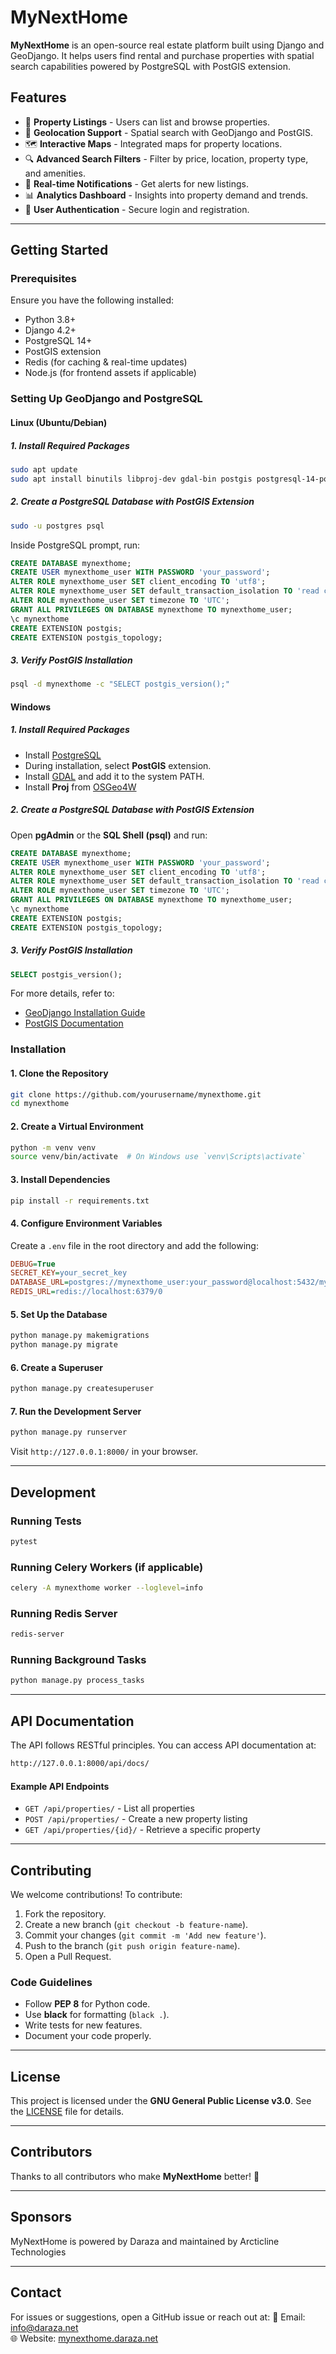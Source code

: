 # MyNextHome

**MyNextHome** is an open-source real estate platform built using Django and GeoDjango. It helps users find rental and purchase properties with spatial search capabilities powered by PostgreSQL with PostGIS extension.

## Features

- 🏡 **Property Listings** - Users can list and browse properties.
- 📍 **Geolocation Support** - Spatial search with GeoDjango and PostGIS.
- 🗺️ **Interactive Maps** - Integrated maps for property locations.
- 🔍 **Advanced Search Filters** - Filter by price, location, property type, and amenities.
- 📢 **Real-time Notifications** - Get alerts for new listings.
- 📊 **Analytics Dashboard** - Insights into property demand and trends.
- 👥 **User Authentication** - Secure login and registration.

---

## Getting Started

### Prerequisites

Ensure you have the following installed:

- Python 3.8+
- Django 4.2+
- PostgreSQL 14+
- PostGIS extension
- Redis (for caching & real-time updates)
- Node.js (for frontend assets if applicable)

### Setting Up GeoDjango and PostgreSQL

#### **Linux (Ubuntu/Debian)**

##### 1. Install Required Packages

```sh
sudo apt update
sudo apt install binutils libproj-dev gdal-bin postgis postgresql-14-postgis-3
```

##### 2. Create a PostgreSQL Database with PostGIS Extension

```sh
sudo -u postgres psql
```

Inside PostgreSQL prompt, run:

```sql
CREATE DATABASE mynexthome;
CREATE USER mynexthome_user WITH PASSWORD 'your_password';
ALTER ROLE mynexthome_user SET client_encoding TO 'utf8';
ALTER ROLE mynexthome_user SET default_transaction_isolation TO 'read committed';
ALTER ROLE mynexthome_user SET timezone TO 'UTC';
GRANT ALL PRIVILEGES ON DATABASE mynexthome TO mynexthome_user;
\c mynexthome
CREATE EXTENSION postgis;
CREATE EXTENSION postgis_topology;
```

##### 3. Verify PostGIS Installation

```sh
psql -d mynexthome -c "SELECT postgis_version();"
```

#### **Windows**

##### 1. Install Required Packages

- Install [PostgreSQL](https://www.postgresql.org/download/windows/)
- During installation, select **PostGIS** extension.
- Install [GDAL](https://gdal.org/download.html) and add it to the system PATH.
- Install **Proj** from [OSGeo4W](https://trac.osgeo.org/osgeo4w/)

##### 2. Create a PostgreSQL Database with PostGIS Extension

Open **pgAdmin** or the **SQL Shell (psql)** and run:

```sql
CREATE DATABASE mynexthome;
CREATE USER mynexthome_user WITH PASSWORD 'your_password';
ALTER ROLE mynexthome_user SET client_encoding TO 'utf8';
ALTER ROLE mynexthome_user SET default_transaction_isolation TO 'read committed';
ALTER ROLE mynexthome_user SET timezone TO 'UTC';
GRANT ALL PRIVILEGES ON DATABASE mynexthome TO mynexthome_user;
\c mynexthome
CREATE EXTENSION postgis;
CREATE EXTENSION postgis_topology;
```

##### 3. Verify PostGIS Installation

```sql
SELECT postgis_version();
```

For more details, refer to:
- [GeoDjango Installation Guide](https://docs.djangoproject.com/en/stable/ref/contrib/gis/install/)
- [PostGIS Documentation](https://postgis.net/documentation/)

### Installation

#### 1. Clone the Repository

```sh
git clone https://github.com/yourusername/mynexthome.git
cd mynexthome
```

#### 2. Create a Virtual Environment

```sh
python -m venv venv
source venv/bin/activate  # On Windows use `venv\Scripts\activate`
```

#### 3. Install Dependencies

```sh
pip install -r requirements.txt
```

#### 4. Configure Environment Variables

Create a `.env` file in the root directory and add the following:

```ini
DEBUG=True
SECRET_KEY=your_secret_key
DATABASE_URL=postgres://mynexthome_user:your_password@localhost:5432/mynexthome
REDIS_URL=redis://localhost:6379/0
```

#### 5. Set Up the Database

```sh
python manage.py makemigrations
python manage.py migrate
```

#### 6. Create a Superuser

```sh
python manage.py createsuperuser
```

#### 7. Run the Development Server

```sh
python manage.py runserver
```

Visit `http://127.0.0.1:8000/` in your browser.

---

## Development

### Running Tests

```sh
pytest
```

### Running Celery Workers (if applicable)

```sh
celery -A mynexthome worker --loglevel=info
```

### Running Redis Server

```sh
redis-server
```

### Running Background Tasks

```sh
python manage.py process_tasks
```

---

## API Documentation

The API follows RESTful principles. You can access API documentation at:

```sh
http://127.0.0.1:8000/api/docs/
```

#### Example API Endpoints

- `GET /api/properties/` - List all properties
- `POST /api/properties/` - Create a new property listing
- `GET /api/properties/{id}/` - Retrieve a specific property

---

## Contributing

We welcome contributions! To contribute:

1. Fork the repository.
2. Create a new branch (`git checkout -b feature-name`).
3. Commit your changes (`git commit -m 'Add new feature'`).
4. Push to the branch (`git push origin feature-name`).
5. Open a Pull Request.

### Code Guidelines

- Follow **PEP 8** for Python code.
- Use **black** for formatting (`black .`).
- Write tests for new features.
- Document your code properly.

---

## License

This project is licensed under the **GNU General Public License v3.0**. See the [LICENSE](LICENSE) file for details.

---

## Contributors

Thanks to all contributors who make **MyNextHome** better! 🚀

---
## Sponsors 

MyNextHome is powered by Daraza and maintained by Arcticline Technologies

---
## Contact

For issues or suggestions, open a GitHub issue or reach out at:
📧 Email: [info@daraza.net](mailto:info@daraza.net])\
🌐 Website: [mynexthome.daraza.net](https://mynexthome.daraza.net)

